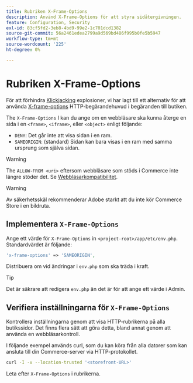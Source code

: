 ```yaml
---
title: Rubriken X-Frame-Options
description: Använd X-Frame-Options för att styra sidåtergivningen.
feature: Configuration, Security
exl-id: 83cf5fd2-3eb8-4bd9-99e2-1c701dcd1382
source-git-commit: 56a2461edea2799a9d569bd486f995b0fe5b5947
workflow-type: tm+mt
source-wordcount: '225'
ht-degree: 0%

---
```


# Rubriken X-Frame-Options

För att förhindra [Klickjacking](https://owasp.org/www-community/attacks/Clickjacking) explosioner, vi har lagt till ett alternativ för att använda [X-frame-options](https://datatracker.ietf.org/doc/html/rfc7034) HTTP-begärandehuvud i begäranden till butiken.

The `X-Frame-Options` I kan du ange om en webbläsare ska kunna återge en sida i en `<frame>`, `<iframe>`, eller `<object>` enligt följande:

- `DENY`: Det går inte att visa sidan i en ram.
- `SAMEORIGIN`: (standard) Sidan kan bara visas i en ram med samma ursprung som själva sidan.

>[!WARNING]
>
>The `ALLOW-FROM <uri>` eftersom webbläsare som stöds i Commerce inte längre stöder det. Se [Webbläsarkompatibilitet](https://developer.mozilla.org/en-US/docs/Web/HTTP/Headers/X-Frame-Options#browser_compatibility).

>[!WARNING]
>
>Av säkerhetsskäl rekommenderar Adobe starkt att du inte kör Commerce Store i en bildruta.

## Implementera `X-Frame-Options`

Ange ett värde för `X-Frame-Options` in `<project-root>/app/etc/env.php`. Standardvärdet är följande:

```php
'x-frame-options' => 'SAMEORIGIN',
```

Distribuera om vid ändringar i `env.php` som ska träda i kraft.

>[!TIP]
>
>Det är säkrare att redigera `env.php` än det är för att ange ett värde i Admin.

## Verifiera inställningarna för `X-Frame-Options`

Kontrollera inställningarna genom att visa HTTP-rubrikerna på alla butikssidor. Det finns flera sätt att göra detta, bland annat genom att använda en webbläsarkontroll.

I följande exempel används curl, som du kan köra från alla datorer som kan ansluta till din Commerce-server via HTTP-protokollet.

```bash
curl -I -v --location-trusted '<storefront-URL>'
```

Leta efter `X-Frame-Options` i rubrikerna.
